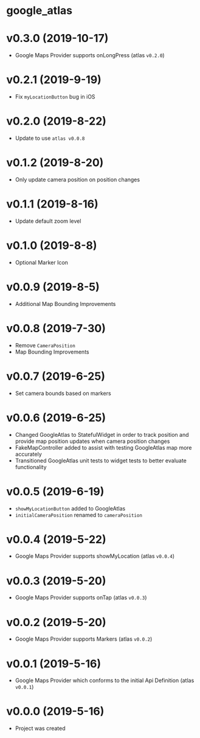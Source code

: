 # google_atlas

# v0.3.0 (2019-10-17)

- Google Maps Provider supports onLongPress (atlas `v0.2.0`)

# v0.2.1 (2019-9-19)

- Fix `myLocationButton` bug in iOS

# v0.2.0 (2019-8-22)

- Update to use `atlas v0.0.8`

# v0.1.2 (2019-8-20)

- Only update camera position on position changes

# v0.1.1 (2019-8-16)

- Update default zoom level

# v0.1.0 (2019-8-8)

- Optional Marker Icon

# v0.0.9 (2019-8-5)

- Additional Map Bounding Improvements

# v0.0.8 (2019-7-30)

- Remove `CameraPosition`
- Map Bounding Improvements

# v0.0.7 (2019-6-25)

- Set camera bounds based on markers

# v0.0.6 (2019-6-25)

- Changed GoogleAtlas to StatefulWidget in order to track position and provide map position updates when camera position changes
- FakeMapController added to assist with testing GoogleAtlas map more accurately
- Transitioned GoogleAtlas unit tests to widget tests to better evaluate functionality

# v0.0.5 (2019-6-19)

- `showMyLocationButton` added to GoogleAtlas
- `initialCameraPosition` renamed to `cameraPosition`

# v0.0.4 (2019-5-22)

- Google Maps Provider supports showMyLocation (atlas `v0.0.4`)

# v0.0.3 (2019-5-20)

- Google Maps Provider supports onTap (atlas `v0.0.3`)

# v0.0.2 (2019-5-20)

- Google Maps Provider supports Markers (atlas `v0.0.2`)

# v0.0.1 (2019-5-16)

- Google Maps Provider which conforms to the initial Api Definition (atlas `v0.0.1`)

# v0.0.0 (2019-5-16)

- Project was created
